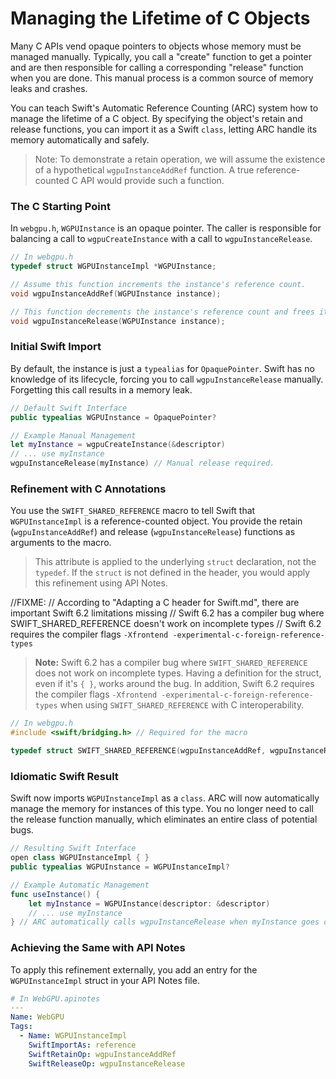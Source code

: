 # Managing the Lifetime of C Objects

Many C APIs vend opaque pointers to objects whose memory must be managed manually. Typically, you call a "create" function to get a pointer and are then responsible for calling a corresponding "release" function when you are done. This manual process is a common source of memory leaks and crashes.

You can teach Swift's Automatic Reference Counting (ARC) system how to manage the lifetime of a C object. By specifying the object's retain and release functions, you can import it as a Swift `class`, letting ARC handle its memory automatically and safely.

> Note: To demonstrate a retain operation, we will assume the existence of a hypothetical `wgpuInstanceAddRef` function. A true reference-counted C API would provide such a function.

### The C Starting Point

In `webgpu.h`, `WGPUInstance` is an opaque pointer. The caller is responsible for balancing a call to `wgpuCreateInstance` with a call to `wgpuInstanceRelease`.

```c
// In webgpu.h
typedef struct WGPUInstanceImpl *WGPUInstance;

// Assume this function increments the instance's reference count.
void wgpuInstanceAddRef(WGPUInstance instance);

// This function decrements the instance's reference count and frees it when the count is zero.
void wgpuInstanceRelease(WGPUInstance instance);
```

### Initial Swift Import

By default, the instance is just a `typealias` for `OpaquePointer`. Swift has no knowledge of its lifecycle, forcing you to call `wgpuInstanceRelease` manually. Forgetting this call results in a memory leak.

```swift
// Default Swift Interface
public typealias WGPUInstance = OpaquePointer?

// Example Manual Management
let myInstance = wgpuCreateInstance(&descriptor)
// ... use myInstance
wgpuInstanceRelease(myInstance) // Manual release required.
```

### Refinement with C Annotations

You use the `SWIFT_SHARED_REFERENCE` macro to tell Swift that `WGPUInstanceImpl` is a reference-counted object. You provide the retain (`wgpuInstanceAddRef`) and release (`wgpuInstanceRelease`) functions as arguments to the macro.

> This attribute is applied to the underlying `struct` declaration, not the `typedef`. If the `struct` is not defined in the header, you would apply this refinement using API Notes.

//FIXME: <explaination of issue>
// According to "Adapting a C header for Swift.md", there are important Swift 6.2 limitations missing
// Swift 6.2 has a compiler bug where SWIFT_SHARED_REFERENCE doesn't work on incomplete types
// Swift 6.2 requires the compiler flags `-Xfrontend -experimental-c-foreign-reference-types`

> **Note:** Swift 6.2 has a compiler bug where `SWIFT_SHARED_REFERENCE` does not work on incomplete types. Having a definition for the struct, even if it's `{ }`, works around the bug. In addition, Swift 6.2 requires the compiler flags `-Xfrontend -experimental-c-foreign-reference-types` when using `SWIFT_SHARED_REFERENCE` with C interoperability.

```c
// In webgpu.h
#include <swift/bridging.h> // Required for the macro

typedef struct SWIFT_SHARED_REFERENCE(wgpuInstanceAddRef, wgpuInstanceRelease) WGPUInstanceImpl *WGPUInstance;
```

### Idiomatic Swift Result

Swift now imports `WGPUInstanceImpl` as a `class`. ARC will now automatically manage the memory for instances of this type. You no longer need to call the release function manually, which eliminates an entire class of potential bugs.

```swift
// Resulting Swift Interface
open class WGPUInstanceImpl { }
public typealias WGPUInstance = WGPUInstanceImpl?

// Example Automatic Management
func useInstance() {
    let myInstance = WGPUInstance(descriptor: &descriptor)
    // ... use myInstance
} // ARC automatically calls wgpuInstanceRelease when myInstance goes out of scope.
```

### Achieving the Same with API Notes

To apply this refinement externally, you add an entry for the `WGPUInstanceImpl` struct in your API Notes file.

```yaml
# In WebGPU.apinotes
---
Name: WebGPU
Tags:
  - Name: WGPUInstanceImpl
    SwiftImportAs: reference
    SwiftRetainOp: wgpuInstanceAddRef
    SwiftReleaseOp: wgpuInstanceRelease
```
